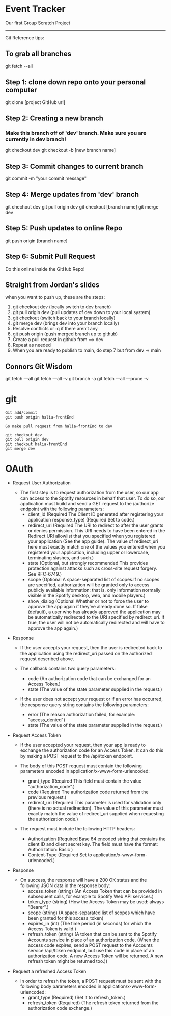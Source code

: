 # Event Tracker

Our first Group Scratch Project

---

Git Reference tips:

## To grab all branches

git fetch --all

## Step 1: clone down repo onto your personal computer

git clone [project GitHub url]

## Step 2: Creating a new branch

### Make this branch off of 'dev' branch. Make sure you are currently in dev branch!

git checkout dev
git checkout -b [new branch name]

## Step 3: Commit changes to current branch

git commit -m "your commit message"

## Step 4: Merge updates from 'dev' branch

git chechout dev
git pull origin dev
git checkout [branch name]
git merge dev

## Step 5: Push updates to online Repo

git push origin [branch name]

## Step 6: Submit Pull Request

Do this online inside the GitHub Repo!

## Straight from Jordan's slides

when you want to push up, these are the steps:

1. git checkout dev (locally switch to dev branch)
2. git pull origin dev (pull updates of dev down to your local system)
3. git checkout <your branch> (switch back to your branch locally)
4. git merge dev (brings dev into your branch locally)
5. Resolve conflicts or :q if there aren’t any
6. git push origin <your branch> (push merged branch up to github)
7. Create a pull request in github from <your branch> ==> dev
8. Repeat as needed
9. When you are ready to publish to main, do step 7 but from dev => main

## Connors Git Wisdom
git fetch —all
git fetch —all -v
git branch -a
git fetch —all —prune -v

# git 
    Git add/commit
    git push origin halia-frontEnd

    Go make pull request from halia-frontEnd to dev

    git checkout dev
    git pull origin dev
    git checkout halia-frontEnd
    git merge dev

# OAuth
- Request User Authorization

    - The first step is to request authorization from the user, so our app can access to the Spotify resources in behalf that user. To do so, our application must build and send a GET request to the /authorize endpoint with the following parameters:
        - client_id	(Required The Client ID generated after registering your application response_type)	(Required Set to code.)
        - redirect_uri	(Required The URI to redirect to after the user grants or denies permission. This URI needs to have been entered in the Redirect URI allowlist that you specified when you registered your application (See the app guide). The value of redirect_uri here must exactly match one of the values you entered when you registered your application, including upper or lowercase, terminating slashes, and such.)
        - state	(Optional, but strongly recommended This provides protection against attacks such as cross-site request forgery. See RFC-6749.)
        - scope	(Optional A space-separated list of scopes.If no scopes are specified, authorization will be granted only to access publicly available information: that is, only information normally visible in the Spotify desktop, web, and mobile players.)
        - show_dialog	(Optional Whether or not to force the user to approve the app again if they’ve already done so. If false (default), a user who has already approved the application may be automatically redirected to the URI specified by redirect_uri. If true, the user will not be automatically redirected and will have to approve the app again.)


- Response

    - If the user accepts your request, then the user is redirected back to the application using the redirect_uri passed on the authorized request described above.

    - The callback contains two query parameters:
        - code	(An authorization code that can be exchanged for an Access Token.)
        - state	(The value of the state parameter supplied in the request.)

    - If the user does not accept your request or if an error has occurred, the response query string contains the following parameters:
        - error	(The reason authorization failed, for example: "access_denied")
        - state	(The value of the state parameter supplied in the request.)

- Request Access Token
    - If the user accepted your request, then your app is ready to exchange the authorization code for an Access Token. It can do this by making a POST request to the /api/token endpoint.

    - The body of this POST request must contain the following parameters encoded in application/x-www-form-urlencoded: 
        - grant_type	(Required This field must contain the value "authorization_code".)
        - code	(Required The authorization code returned from the previous request.)
        - redirect_uri	(Required This parameter is used for validation only (there is no actual redirection). The value of this parameter must exactly match the value of redirect_uri supplied when requesting the authorization code.)

    - The request must include the following HTTP headers:
        - Authorization	(Required Base 64 encoded string that contains the client ID and client secret key. The field must have the format: Authorization: Basic <base64 encoded client_id:client_secret>)
        - Content-Type	(Required Set to application/x-www-form-urlencoded.)

- Response
    - On success, the response will have a 200 OK status and the following JSON data in the response body:
        - access_token	(string)	(An Access Token that can be provided in subsequent calls, for example to Spotify Web API services.)
        - token_type	(string)	(How the Access Token may be used: always "Bearer".)
        - scope	(string)	(A space-separated list of scopes which have been granted for this access_token)
        - expires_in	(int)	(The time period (in seconds) for which the Access Token is valid.)
        - refresh_token	(string)	(A token that can be sent to the Spotify Accounts service in place of an authorization code. (When the access code expires, send a POST request to the Accounts service /api/token endpoint, but use this code in place of an authorization code. A new Access Token will be returned. A new refresh token might be returned too.))

- Request a refreshed Access Token
    - In order to refresh the token, a POST request must be sent with the following body parameters encoded in application/x-www-form-urlencoded:
        - grant_type	(Required) (Set it to refresh_token.)
        - refresh_token	(Required) (The refresh token returned from the authorization code exchange.)